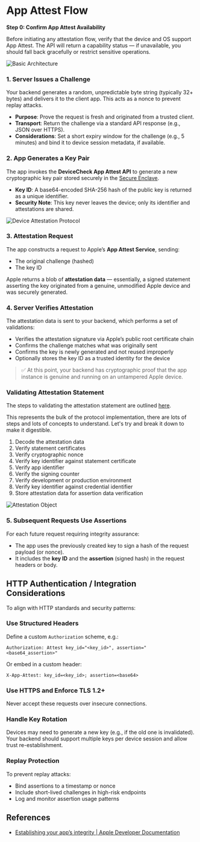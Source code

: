 
# App Attest Flow

**Step 0: Confirm App Attest Availability**

Before initiating any attestation flow, verify that the device and OS support App Attest. The API will return a capability status — if unavailable, you should fall back gracefully or restrict sensitive operations.

![Basic Architecture](https://github.com/user-attachments/assets/438a2154-a566-444d-9ec1-2bf20257a848)

### 1. Server Issues a Challenge

Your backend generates a random, unpredictable byte string (typically 32+ bytes) and delivers it to the client app. This acts as a nonce to prevent replay attacks.

- **Purpose**: Prove the request is fresh and originated from a trusted client.
- **Transport**: Return the challenge via a standard API response (e.g., JSON over HTTPS).
- **Considerations**: Set a short expiry window for the challenge (e.g., 5 minutes) and bind it to device session metadata, if available.

### 2. App Generates a Key Pair

The app invokes the **DeviceCheck App Attest API** to generate a new cryptographic key pair stored securely in the [Secure Enclave](https://support.apple.com/en-au/guide/security/sec59b0b31ff/web).

- **Key ID**: A base64-encoded SHA-256 hash of the public key is returned as a unique identifier.
- **Security Note**: This key never leaves the device; only its identifier and attestations are shared.

![Device Attestation Protocol](https://github.com/user-attachments/assets/4915f21e-dec6-43ab-8a4a-e1f63738dccb)

### 3. Attestation Request

The app constructs a request to Apple’s **App Attest Service**, sending:
- The original challenge (hashed)
- The key ID

Apple returns a blob of **attestation data** — essentially, a signed statement asserting the key originated from a genuine, unmodified Apple device and was securely generated.

### 4. Server Verifies Attestation

The attestation data is sent to your backend, which performs a set of validations:

- Verifies the attestation signature via Apple’s public root certificate chain
- Confirms the challenge matches what was originally sent
- Confirms the key is newly generated and not reused improperly
- Optionally stores the key ID as a trusted identity for the device

> ✅ At this point, your backend has cryptographic proof that the app instance is genuine and running on an untampered Apple device.


### Validating Attestation Statement

The steps to validating the attestation statement are outlined [here](https://web.archive.org/web/20210302101202/https://developer.apple.com/documentation/devicecheck/validating_apps_that_connect_to_your_server).

This represents the bulk of the protocol implementation, there are lots of steps and lots of concepts to understand. Let's try and break it down to make it digestible.

1. Decode the attestation data
2. Verify statement certificates
3. Verify cryptographic nonce
4. Verify key identifier against statement certificate
5. Verify app identifier
6. Verify the signing counter
7. Verify development or production environment
8. Verify key identifier against credential identifier
9. Store attestation data for assertion data verification

![Attestation Object](https://github.com/user-attachments/assets/20bf57a0-638a-400c-be0e-020ea61d6c12)

### 5. Subsequent Requests Use Assertions

For each future request requiring integrity assurance:

- The app uses the previously created key to sign a hash of the request payload (or nonce).
- It includes the **key ID** and the **assertion** (signed hash) in the request headers or body.

## HTTP Authentication / Integration Considerations

To align with HTTP standards and security patterns:

### Use Structured Headers

Define a custom `Authorization` scheme, e.g.:

```
Authorization: Attest key_id="<key_id>", assertion="<base64_assertion>"
```

Or embed in a custom header:

```
X-App-Attest: key_id=<key_id>; assertion=<base64>
```

### Use HTTPS and Enforce TLS 1.2+

Never accept these requests over insecure connections.

### Handle Key Rotation

Devices may need to generate a new key (e.g., if the old one is invalidated). Your backend should support multiple keys per device session and allow trust re-establishment.

### Replay Protection

To prevent replay attacks:
- Bind assertions to a timestamp or nonce
- Include short-lived challenges in high-risk endpoints
- Log and monitor assertion usage patterns

## References

- [Establishing your app’s integrity | Apple Developer Documentation](https://developer.apple.com/documentation/devicecheck/establishing-your-app-s-integrity)